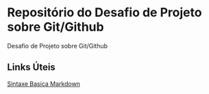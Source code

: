 # Repositório do Desafio de Projeto sobre Git/Github
Desafio de Projeto sobre Git/Github

## Links Úteis
[Sintaxe Basica Markdown](https://www.markdownguide.org/basic-syntax/)
